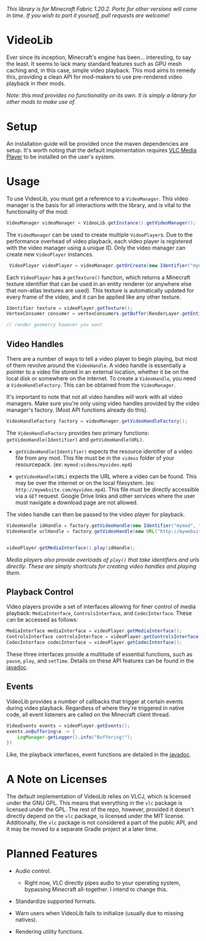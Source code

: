 *This library is for Minecraft Fabric 1.20.2. Ports for other versions will come in time. If you wish to port it yourself, pull requests are welcome!*

# VideoLib

Ever since its inception, Minecraft's engine has been... interesting, to say the least. It seems to lack many standard features such as GPU mesh caching and, in this case, simple video playback. This mod aims to remedy this, providing a clean API for mod-makers to use pre-rendered video playback in their mods.

*Note: this mod provides no functionality on its own. It is simply a library for other mods to make use of.*

# Setup

An installation guide will be provided once the maven dependencies are setup. It's worth noting that the default implementation requires [VLC Media Player](https://www.videolan.org/) to be installed on the user's system.

# Usage

To use VideoLib, you must get a reference to a `VideoManager`. This video manager is the basis for all interactions with the library, and is vital to the functionality of the mod:

```java
VideoManager videoManager = VideoLib.getInstance().getVideoManager();
```

The `VideoManager` can be used to create multiple `VideoPlayer`s. Due to the performance overhead of video playback, each video player is registered with the video manager using a unique ID. Only the video manager can create new `VideoPlayer` instances.

```java
 VideoPlayer videoPlayer = videoManager.getOrCreate(new Identifier("mymod", "my_video_player"));
```

Each `VideoPlayer` has a `getTexture()` function, which returns a Minecraft texture identifier that can be used in an entity renderer (or anywhere else that non-atlas textures are used). This texture is automatically updated for every frame of the video, and it can be applied like any other texture.

```java
Identifier texture = videoPlayer.getTexture();
VertexConsumer consumer = vertexConsumers.getBuffer(RenderLayer.getEntityCutout(texture));

// render geometry however you want
```

## Video Handles

There are a number of ways to tell a video player to begin playing, but most of them revolve around the `VideoHandle`. A video handle is essentially a pointer to a video file stored in an external location, whether it be on the local disk or somewhere on the internet. To create a `VideoHandle`, you need a `VideoHandleFactory`. This can be obtained from the `VideoManager`.

It's important to note that not all video handles will work with all video managers. Make sure you're only using video handles provided by the video manager's factory. (Most API functions already do this).

```java
VideoHandleFactory factory = videoManager.getVideoHandleFactory();
```

The `VideoHandleFactory` provides two primary functions: `getVideoHandle(Identifier)` and `getVideoHandle(URL)`.

- `getVideoHandle(Identifier)` expects the resource identifier of a video file from any mod. This file must be in the `videos` folder of your resourcepack. (ex: `mymod:videos/myvideo.mp4`)

- `getVideoHandle(URL)` expects the URL where a video can be found. This may be over the internet or on the local filesystem. (ex: `http://mywebsite.com/myvideo.mp4`). This file must be directly accessible via a `GET` request. Google Drive links and other services where the user must navigate a download page are not allowed.

The video handle can then be passed to the video player for playback.

```java
VideoHandle idHandle = factory.getVideoHandle(new Identifier("mymod", "videos/myvideo.mp4"))
VideoHandle urlHandle = factory.getVideoHandle(new URL("http://mywebsite.com/myvideo.mp4"));


videoPlayer.getMediaInterface().play(idHandle);
```

*Media players also provide overloads of `play()` that take identifiers and urls directly. These are simply shortcuts for creating video handles and playing them.*

## Playback Control

Video players provide a set of interfaces allowing for finer control of media playback: `MediaInterface`, `ControlsInterface`, and `CodecInterface`. These can be accessed as follows:

```java
MediaInterface mediaInterface = videoPlayer.getMediaInterface();
ControlsInterface controlsInterface = videoPlayer.getControlsInterface();
CodecInterface codecInterface = videoPlayer.getCodecInterface();
```

These three interfaces provide a multitude of essential functions, such as `pause`, `play`, and `setTime`. Details on these API features can be found in the [javadoc](https://sam54123.github.io/VideoLib/com/igrium/videolib/api/playback/package-summary.html).

## Events

VideoLib provides a number of callbacks that trigger at certain events during video playback. Regardless of where they're triggered in native code, all event listeners are called on the Minecraft client thread.

```java
VideoEvents events = videoPlayer.getEvents();
events.onBuffering(e -> {
    LogManager.getLogger().info("Buffering!");
})
```

Like, the playback interfaces, event functions are detailed in the [javadoc](https://sam54123.github.io/VideoLib/com/igrium/videolib/api/playback/VideoEvents.html).

# A Note on Licenses

The default implementation of VideoLib relies on VLCJ, which is licensed under the GNU GPL. This means that everything in the `vlc` package is licensed under the GPL. The rest of the repo, however, provided it doesn't directly depend on the `vlc` package, is licensed under the MIT license. Additionally, the `vlc` package is not considered a part of the public API, and it may be moved to a separate Gradle project at a later time.

# Planned Features

- Audio control.
  
  - Right now, VLC directly pipes audio to your operating system, bypassing Minecraft all-together. I intend to change this.

- Standardize supported formats.

- Warn users when VideoLib fails to initialize (usually due to missing natives).

- Rendering utility functions.
